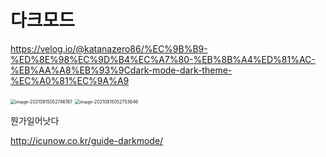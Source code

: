 # 다크모드

https://velog.io/@katanazero86/%EC%9B%B9-%ED%8E%98%EC%9D%B4%EC%A7%80-%EB%8B%A4%ED%81%AC-%EB%AA%A8%EB%93%9Cdark-mode-dark-theme-%EC%A0%81%EC%9A%A9

<img src="C:\Users\PRO\AppData\Roaming\Typora\typora-user-images\image-20210815052746187.png" alt="image-20210815052746187" style="zoom:50%;" />

<img src="C:\Users\PRO\AppData\Roaming\Typora\typora-user-images\image-20210815052753646.png" alt="image-20210815052753646" style="zoom:50%;" />



뭔가일어낫다 

http://icunow.co.kr/guide-darkmode/
